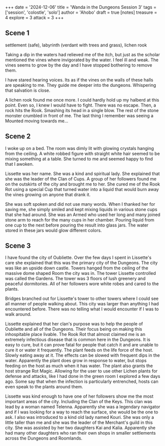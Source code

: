 +++
date = '2024-12-06'
title = 'Wanda in the Dungeons Session 3'
tags = ['session', 'colostle', 'solo']
author = 'Ahobo'
draft = true
[notes]
    treasure = 4
    explore = 3
    attack = 3
+++

## Scene 1

settlement (safe), labyrinth (verdant with trees and grass), lichen rook

Taking a dip in the waters had relieved me of the itch, but just as the scholar mentioned the vines where invigorated by
the water. I feel ill and weak. The vines seems to grow by the day and I have stopped bothering to remove them.

I have stared hearing voices. Its as if the vines on the walls of these halls are speaking to me. They guide me deeper
into the dungeons. Whispering that salvation is close. 

A lichen rook found me once more. I could hardly hold up my halberd at this point. Even so, I knew I would have to fight.
There was no escape. Then, a rock hits the Rook. Smashing its head in a single blow. The rest of the stone monster crumbled in
front of me. The last thing I remember was seeing a Mounted moving towards me...

## Scene 2

I woke up on a bed. The room was dimly lit with glowing crystals hanging from the ceiling. A white robbed figure with straight white
hair seemed to be mixing something at a table. She turned to me and seemed happy to find that I awoken. 

Lissette was her name. She was a kind and spiritual lady. She explained that she was the leader of the Clan of Cups. A group
of her followers found me on the outskirts of the city and brought me to her. She cured me of
the Rook Rot using a special Cup that turned water into a liquid that would burn away the vines growing on anyone that drank it.

She was soft spoken and did not use many words. When I thanked her for saving me, she simply smiled and kept mixing liquids in various
stone cups that she had around. She was an Armed who used her long and many joined stone arm to reach for the many cups in her chamber.
Pouring liquid from one cup to the next before pouring the result into glass jars. The water stored in these jars would glow different colors.

## Scene 3

I have found the city of Oubliette. Over the few days I spent in Lissette's care she explained that this was the primary city of the
Dungeons. The city was like an upside down castle. Towers hanged from the ceiling of the massive dome shaped Room the city was in. The tower
Lissette controlled was called the Gardens. The tower was 3 floors of lush greenery and peaceful dormitories. All of her followers wore white
robes and cared to the plants.

Bridges branched out for Lissette's tower to other towers where I could see all manner of people walking about. This city was larger than anything I
had encountered before. There was no telling what I would encounter if I was to walk around. 

Lissette explained that her clan's purpose was to help the people of Oubliette and all of the Dungeons. Their focus being on making this inhospitable
place livable. The Rook Rot that almost claimed me is an extremely infectious disease that is common here in the Dungeons. It is easy to cure, but it
can prove fatal for people that catch it and are unable to cure it or water it frequently. The plant feeds on the life force of the host. Slowly eating
away at it. The effects can be slowed with frequent dips in the water. Apparently the plant does grow in response to water, but stops feeding on the
host as much when it has water. The plant also grants the host strange Rot Magic. Allowing for the user to use other Lichen plants for defense and
attacks, like I had done in the green room I explored a few days ago. Some say that when the infection is particularly entrenched, hosts can even
speak to the plants around them.    

Lissette was kind enough to have one of her followers show me the most important areas of the city. Including the Clan of the Keys. This clan was lead by a
woman named Telenna. Apparently she was a legendary navigator and if I was looking for a way to reach the surface, she would be the one to ask. I also
was introduced to a kind old lady named Kouri. She was only a little taller than me and she was the leader of the Merchant's guild in this city. She was
assisted by her two daughters Kai and Kalia. Apparently she had many other daughters who ran their own shops in smaller settlements across the Dungeons and Roomlands.
